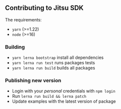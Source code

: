 ## Contributing to Jitsu SDK

The requirements: 
 * `yarn` (>=1.22)
 * `node` (>=16)

### Building

* `yarn lerna bootstrap` install all dependencies
* `yarn lerna run test` runs packages tests
* `yarn lerna run build` builds all packages

### Publishing new version

* Login with your *personal* credentials with `npm login`
* Run `lerna run build && lerna patch`
* Update examples with the latest version of package

